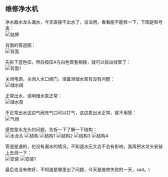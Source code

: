 ## 维修净水机
净水器水龙头漏水，今天直接不出水了，没法用，看看能不能修一下，下图是型号表：\
![铭牌](../images/1-维修家电/02-维修净水机/铭牌.webp)

背面的管道图：\
![背面](../images/1-维修家电/02-维修净水机/背面.webp)

先拆下蓝色扣，然后按压A与白色管套相接，就可以拔出线管了：\
![背面1](../images/1-维修家电/02-维修净水机/背面1.webp)

关闭电源，关闭入水口阀门，准备测储水泵有没有问题：\
![储水阀](../images/1-维修家电/02-维修净水机/储水阀.webp)

正常出水，说明储水泵正常：\
![储水泵](../images/1-维修家电/02-维修净水机/储水泵.webp)

不正常出水这边气阀充气口可以打气，这边泵出水正常，就不用管：\
![气阀](../images/1-维修家电/02-维修净水机/气阀.webp)

感觉是水龙头的问题，先拆一下了解一下结构：\
![水龙头](../images/1-维修家电/02-维修净水机/水龙头.webp)
![结构](../images/1-维修家电/02-维修净水机/结构.webp)
![结构1](../images/1-维修家电/02-维修净水机/结构1.webp)
![结构2](../images/1-维修家电/02-维修净水机/结构2.webp)
![结构3](../images/1-维修家电/02-维修净水机/结构3.webp)
![结构4](../images/1-维修家电/02-维修净水机/结构4.webp)

管道是通的，也没有漏水的情况，不知道水压大会不会有影响，我再把水龙头安装上去测一下：\
![安装](../images/1-维修家电/02-维修净水机/安装.webp)
![安装1](../images/1-维修家电/02-维修净水机/安装1.webp)

最后也没有修好，不知道是哪里出了问题，今天是维修失败的一天，sad。\